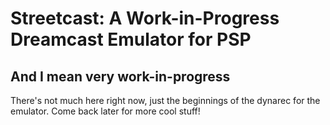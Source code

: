 # Streetcast: A Work-in-Progress Dreamcast Emulator for PSP
## And I mean very work-in-progress
There's not much here right now, just the beginnings of the dynarec for the emulator. Come back later for more cool stuff!
